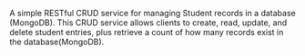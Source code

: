 A simple RESTful CRUD service for managing Student records in a database (MongoDB). This CRUD service allows clients to create, read, update, and delete student entries, plus retrieve a count of how many records exist in the database(MongoDB). 
